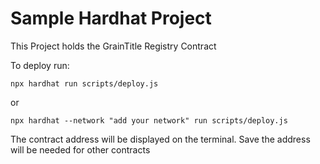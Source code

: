 # Sample Hardhat Project

This Project holds the GrainTitle Registry Contract

To deploy run:

```shell
npx hardhat run scripts/deploy.js
```

or

```shell
npx hardhat --network "add your network" run scripts/deploy.js
```

The contract address will be displayed on the terminal.
Save the address will be needed for other contracts

